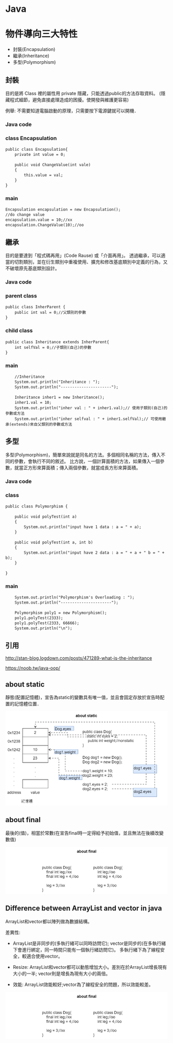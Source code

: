 # Java

# 物件導向三大特性
 - 封裝(Encapsulation)
 - 繼承(Inheritance)
 - 多型(Polymorphism)
 
## 封裝
目的是將 Class 裡的屬性用 private 隱藏，只能透過public的方法存取資料。
(隱藏程式細節，避免直接處理造成的困擾。使開發與維護更容易)
 
例舉: 不需要知道電腦啟動的原理，只需要按下電源鍵就可以開機．

### Java code
### class Encapsulation
    public class Encapsulation{
        private int value = 0;
        
        public void ChangeValue(int vale)
        {
            this.value = val;
        }
    }
### main
    Encapsulation encapsulation = new Encapsulation();
    //do change value
    encapsulation.value = 10;//xx
    encapsulation.ChangeValue(10);//oo

 
## 繼承
目的是要達到「程式碼再用」(Code Rause) 或「介面再用」。
透過繼承，可以適當的切割類別，並在衍生類別中重複使用、擴充和修改基底類別中定義的行為，又不破壞原先基底類別設計。
 
### Java code
### parent class
    public class InherParent {
        public int val = 0;//父類別的參數
    }
### child class
    public class Inheritance extends InherParent{
        int selfVal = 0;//子類別(自己)的參數
    }
### main
		//Inheritance
		System.out.println("Inheritance : ");
		System.out.println("----------------------");
		
		Inheritance inher1 = new Inheritance();
		inher1.val = 10;
		System.out.println("inher val : " + inher1.val);// 使用子類別(自己)的參數或方法
		System.out.println("inher selfval : " + inher1.selfVal);// 可使用繼承(extends)來自父類別的參數或方法
 
 
## 多型
多型(Polymorphism)，簡單來說就是同名的方法。多個相同名稱的方法，傳入不同的參數，會執行不同的敘述。 比方說，一個計算面積的方法，如果傳入一個參數，就當正方形來算面積；傳入兩個參數，就當成長方形來算面積。

### Java code
### class
    public class Polymorphism {
    	
    	public void polyTest(int a)
    	{
    		System.out.println("input have 1 data : a = " + a);
    	}
    	
    	public void polyTest(int a, int b)
    	{
    		System.out.println("input have 2 data : a = " + a + " b = " + b);
    	}
    
    }
### main
		System.out.println("Polymorphism's Overloading : ");
		System.out.println("----------------------");
		
		Polymorphism poly1 = new Polymorphism();
		poly1.polyTest(2333);
		poly1.polyTest(2333, 66666);
		System.out.println("\n");

 
 ## 引用
 http://stan-blog.logdown.com/posts/471289-what-is-the-inheritance
 
 https://noob.tw/java-oop/
 </br>

## about static
靜態(配置記憶體)，宣告為static的變數具有唯一值，並且會固定存放於宣告時配置的記憶體位置．

![javaAbout-static](/image/javaAbout-static.png)

## about final
最後的(值)，相當於常數(在宣告final時一定得給予初始值，並且無法在後續改變數值)

![javaAbout-final](/image/javaAbout-final.png)

## Difference between ArrayList and vector in java
ArrayList和vector都以陣列做為數據結構。

差異性:
 - ArrayList是非同步的(多執行緒可以同時訪問它); vector是同步的(在多執行緒下會進行綁定，同一時間只能有一個執行緒訪問它)。
 多執行緒下為了線程安全，較適合使用vector。
 
 - Resize: ArrayList和vector都可以動態增加大小。差別在於ArrayList增長現有大小的一半; vector則是增長為現有大小的兩倍。
 
 - 效能: ArrayList效能較好;vector為了線程安全的問題，所以效能較差。
 

![javaAbout-final](/image/javaAbout-final.png)
